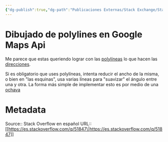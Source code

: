 ```yaml
---
{"dg-publish":true,"dg-path":"Publicaciones Externas/Stack Exchange/Stack Overflow en español/es.stackoverflow.com-51847.md","permalink":"/publicaciones-externas/stack-exchange/stack-overflow-en-espanol/es-stackoverflow-com-51847/","title":"Dibujado de polylines en Google Maps Api","hide":true,"noteIcon":"\"0\"","created":"2024-04-03T12:49:10.759-06:00","updated":"2024-04-05T16:43:49.213-06:00"}
---
```


# Dibujado de polylines en Google Maps Api

Me parece que estas queriendo lograr con las [polylíneas][1] lo que hacen las [direcciones][2].

Si es obligatorio que uses polylíneas, intenta reducir el ancho de la misma, o bien en "las esquinas", usa varias líneas para "suavizar" el ángulo entre una y otra. La forma más simple de implementar esto es por medio de una [ochava][3]


  [1]: https://developers.google.com/maps/documentation/javascript/shapes#polylines
  [2]: https://developers.google.com/maps/documentation/directions/start
  [3]: https://es.wikipedia.org/wiki/Chafl%C3%A1n_(arquitectura)

# Metadata
Source:: Stack Overflow en español
URL:: [[https://es.stackoverflow.com/q/51847\|https://es.stackoverflow.com/q/51847]]

